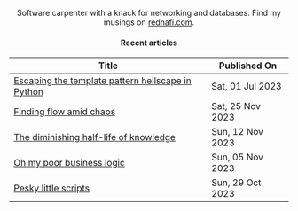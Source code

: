 <div align="center">

Software carpenter with a knack for networking and databases. Find my musings on
<a href="https://rednafi.com/" rel="me">rednafi.com</a>.
<div>

#### Recent articles

| Title | Published On |
| ----- | ------------ |
| [Escaping the template pattern hellscape in Python](https://rednafi.com/python/escape_template_pattern/) | Sat, 01 Jul 2023 |
| [Finding flow amid chaos](https://rednafi.com/misc/finding_flow_amid_chaos/) | Sat, 25 Nov 2023 |
| [The diminishing half-life of knowledge](https://rednafi.com/misc/diminishing_half_life_of_knowledge/) | Sun, 12 Nov 2023 |
| [Oh my poor business logic](https://rednafi.com/misc/oh_my_poor_business_logic/) | Sun, 05 Nov 2023 |
| [Pesky little scripts](https://rednafi.com/misc/pesky_little_scripts/) | Sun, 29 Oct 2023 |
